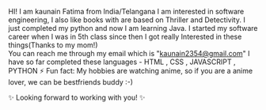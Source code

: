 HI! I am kaunain Fatima from India/Telangana 
I am interested in software engineering, I also like books with are based on Thriller and Detectivity.
I just completed my python and now I am learning Java.
I started my software career when I was in 5th class since then I got really Interested in these things(Thanks to my mom!)  
You can reach me through my email which is "kaunain2354@gmail.com"
I have so far completed these languages - HTML , CSS , JAVASCRIPT , PYTHON
⚡ Fun fact: My hobbies are watching anime, so if you are a anime lover, we can be bestfriends buddy :-)

✨ Looking forward to working with you! ✨ 
